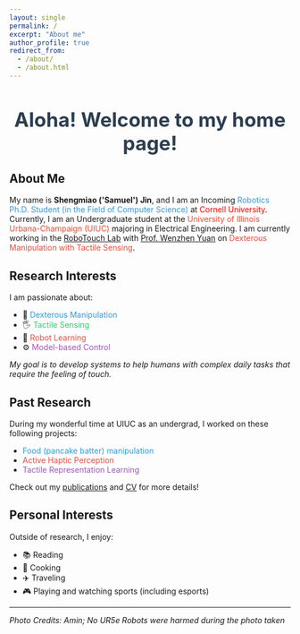 ```yaml
---
layout: single
permalink: /
excerpt: "About me"
author_profile: true
redirect_from: 
  - /about/
  - /about.html
---
```


<div style="text-align: center; margin-bottom: 30px;">
  <h1 style="color: #2c3e50; font-size: 2.5em;">Aloha! Welcome to my home page!</h1>
</div>

## About Me

My name is **Shengmiao ('Samuel') Jin**, and I am an Incoming <span style="color: #3498db">Robotics Ph.D. Student (in the Field of Computer Science) </span> at <span style="color:rgb(255, 0, 0)">Cornell University</span>. Currently, I am an Undergraduate student at the <span style="color:rgb(237, 74, 46)">University of Illinois Urbana-Champaign (UIUC)</span> majoring in Electrical Engineering. I am currently working in the <span style="color: #3498db">[RoboTouch Lab](https://robotouchlab.web.illinois.edu/)</span> with <span style="color: #2ecc71">[Prof. Wenzhen Yuan](https://cs.illinois.edu/about/people/all-faculty/yuanwz)</span> on <span style="color: #e74c3c">Dexterous Manipulation with Tactile Sensing</span>.

## Research Interests

I am passionate about:

* 🤖 <span style="color: #3498db">Dexterous Manipulation</span>
* 🖐️ <span style="color: #2ecc71">Tactile Sensing</span>
* 🧠 <span style="color: #e74c3c">Robot Learning</span>
* ⚙️ <span style="color: #9b59b6">Model-based Control</span>

*My goal is to develop systems to help humans with complex daily tasks that require the feeling of touch.*

## Past Research

During my wonderful time at UIUC as an undergrad, I worked on these following projects:

* <span style="color: #3498db">Food (pancake batter) manipulation</span>
* <span style="color: #e74c3c">Active Haptic Perception</span>
* <span style="color: #9b59b6">Tactile Representation Learning</span>

Check out my [publications](/publications/) and [CV](/cv/) for more details!

## Personal Interests

Outside of research, I enjoy:

* 📚 Reading
* 🍳 Cooking
* ✈️ Traveling
* 🎮 Playing and watching sports (including esports)

---

*Photo Credits: Amin; No UR5e Robots were harmed during the photo taken*

<script type="text/javascript" id="clustrmaps" src="//clustrmaps.com/map_v2.js?d=q34gFVYOjplWwCXaPKaCFqMOnzKQOhNFIWApOYyNmss&cl=ffffff&w=a"></script>
<style>
  #clustrmaps-widget-v2 {
    display: none !important;
  }
</style>
